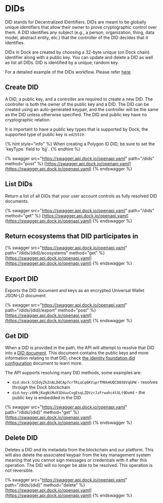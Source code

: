 # DIDs

DID stands for Decentralized IDentifiers. DIDs are meant to be globally unique identifiers that allow their owner to prove cryptographic control over them. A DID identifies any subject (e.g., a person, organization, thing, data model, abstract entity, etc.) that the controller of the DID decides that it identifies.

DIDs in Dock are created by choosing a 32-byte unique (on Dock chain) identifier along with a public key. You can update and delete a DID as well as list all DIDs. DID is identified by a unique, random key.

For a detailed example of the DIDs workflow. Please refer [here](https://github.com/docknetwork/dock-api-js/blob/main/workflows/didFlow.js).

## Create DID

A DID, a public key, and a controller are required to create a new DID. The controller is both the owner of the public key and a DID. The DID can be created using an auto-generated keypair, and the controller will be the same as the DID unless otherwise specified. The DID and public key have no cryptographic relation.

It is important to have a public key types that is supported by Dock, the supported type of public key is `ed25519.`

{% hint style="info" %}
When creating a Polygon ID DID, be sure to set the \`keyType\` field to \`bjj\`.
{% endhint %}

{% swagger src="https://swagger.api.dock.io/openapi.yaml" path="/dids" method="post" %}
[https://swagger.api.dock.io/openapi.yaml](https://swagger.api.dock.io/openapi.yaml)
{% endswagger %}



## List DIDs

Return a list of all DIDs that your user account controls as fully resolved DID documents.

{% swagger src="https://swagger.api.dock.io/openapi.yaml" path="/dids" method="get" %}
[https://swagger.api.dock.io/openapi.yaml](https://swagger.api.dock.io/openapi.yaml)
{% endswagger %}



## Return ecosystems that DID participates in <a href="#list-dids-parameters" id="list-dids-parameters"></a>

{% swagger src="https://swagger.api.dock.io/openapi.yaml" path="/dids/{did}/ecosystems" method="get" %}
[https://swagger.api.dock.io/openapi.yaml](https://swagger.api.dock.io/openapi.yaml)
{% endswagger %}

## Export DID

Exports the DID document and keys as an encrypted Universal Wallet JSON-LD document

{% swagger src="https://swagger.api.dock.io/openapi.yaml" path="/dids/{did}/export" method="post" %}
[https://swagger.api.dock.io/openapi.yaml](https://swagger.api.dock.io/openapi.yaml)
{% endswagger %}

## Get DID

When a DID is provided in the path, the API will attempt to resolve that DID into a [DID document](https://www.w3.org/TR/did-core/#dfn-did-documents). This document contains the public keys and more information relating to that DID, check [the identity foundation did configuration](https://identity.foundation/.well-known/resources/did-configuration/) document to learn more.

The API supports resolving many DID methods, some examples are:

* `did:dock:5CEdyZkZnALDdCAp7crTRiaCq6KViprTM6kHUQCD8X6VqGPW` - resolves through the Dock blockchain
* `did:key:z6MkjRagNiMu91DduvCvgEsqLZDVzrJzFrwahc4tXLt9DoHd` - the public key is embedded in the DID

{% swagger src="https://swagger.api.dock.io/openapi.yaml" path="/dids/{did}" method="get" %}
[https://swagger.api.dock.io/openapi.yaml](https://swagger.api.dock.io/openapi.yaml)
{% endswagger %}

## Delete DID <a href="#list-dids-parameters" id="list-dids-parameters"></a>

Deletes a DID and its metadata from the blockchain and our platform. This will also delete the associated keypair from the key management system meaning that you cannot sign messages or credentials with it after this operation. The DID will no longer be able to be resolved. This operation is not reversible.

{% swagger src="https://swagger.api.dock.io/openapi.yaml" path="/dids/{did}" method="delete" %}
[https://swagger.api.dock.io/openapi.yaml](https://swagger.api.dock.io/openapi.yaml)
{% endswagger %}

